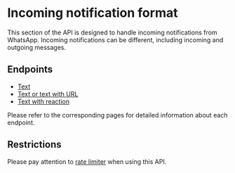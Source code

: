 # Incoming notification format

This section of the API is designed to handle incoming notifications from WhatsApp. Incoming notifications can be
different, including incoming and outgoing messages.

## Endpoints

* [Text](text.md)
* [Text or text with URL](extended-text.md)
* [Text with reaction](reaction.md)


Please refer to the corresponding pages for detailed information about each endpoint.

## Restrictions

Please pay attention to [rate limiter](../../../rate-limiter.md) when using this API.

